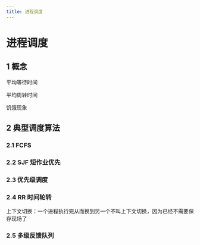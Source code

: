 ```yaml
---
title: 进程调度
---
```


# 进程调度

## 1 概念

平均等待时间

平均周转时间

饥饿现象

## 2 典型调度算法

###  2.1 FCFS



### 2.2 SJF 短作业优先



### 2.3 优先级调度



### 2.4 RR 时间轮转

上下文切换：一个进程执行完从而换到另一个不叫上下文切换，因为已经不需要保存现场了



### 2.5 多级反馈队列



